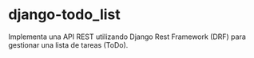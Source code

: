 # django-todo_list
Implementa una API REST utilizando Django Rest Framework (DRF) para gestionar una lista de tareas (ToDo).
